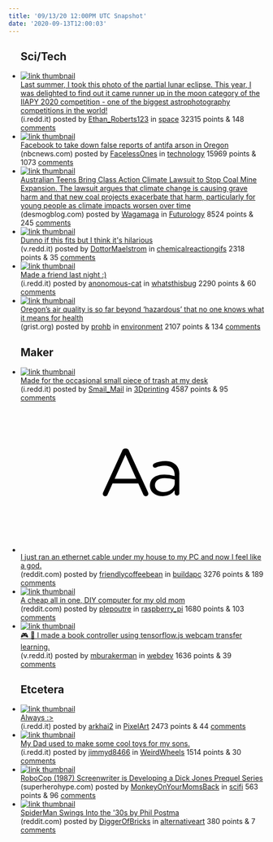 ```yaml
---
title: '09/13/20 12:00PM UTC Snapshot'
date: '2020-09-13T12:00:03'
---
```

<ul>
<h2>Sci/Tech</h2>

<li><a href='https://i.redd.it/ewqculv03tm51.jpg'><img src='https://b.thumbs.redditmedia.com/LE8hhXfM2fp3QG5nDtIiP74pLXwGJUoqT2SiLd2dkPo.jpg' alt='link thumbnail'></a><div><div class='linkTitle'><a href='https://i.redd.it/ewqculv03tm51.jpg'>Last summer, I took this photo of the partial lunar eclipse. This year, I was delighted to find out it came runner up in the moon category of the IIAPY 2020 competition - one of the biggest astrophotography competitions in the world!</a></div>(i.redd.it) posted by <a href='https://www.reddit.com/user/Ethan_Roberts123'>Ethan_Roberts123</a> in <a href='https://www.reddit.com/r/space'>space</a> 32315 points & 148 <a href='https://www.reddit.com/r/space/comments/irnu4u/last_summer_i_took_this_photo_of_the_partial/'>comments</a></div></li>

<li><a href='https://www.nbcnews.com/news/us-news/facebook-take-down-false-reports-antifa-arson-oregon-n1239966'><img src='https://a.thumbs.redditmedia.com/mLw9vUEAdP-XjlO6oZ6IBQkBBGLOfpXheqGrLraPj50.jpg' alt='link thumbnail'></a><div><div class='linkTitle'><a href='https://www.nbcnews.com/news/us-news/facebook-take-down-false-reports-antifa-arson-oregon-n1239966'>Facebook to take down false reports of antifa arson in Oregon</a></div>(nbcnews.com) posted by <a href='https://www.reddit.com/user/FacelessOnes'>FacelessOnes</a> in <a href='https://www.reddit.com/r/technology'>technology</a> 15969 points & 1073 <a href='https://www.reddit.com/r/technology/comments/iroyz7/facebook_to_take_down_false_reports_of_antifa/'>comments</a></div></li>

<li><a href='https://www.desmogblog.com/2020/09/11/australian-teens-class-action-climate-lawsuit-coal'><img src='https://b.thumbs.redditmedia.com/YTV-UObNFpxINPLkdZih388hk-at00PeQnIA9auzUns.jpg' alt='link thumbnail'></a><div><div class='linkTitle'><a href='https://www.desmogblog.com/2020/09/11/australian-teens-class-action-climate-lawsuit-coal'>Australian Teens Bring Class Action Climate Lawsuit to Stop Coal Mine Expansion. The lawsuit argues that climate change is causing grave harm and that new coal projects exacerbate that harm, particularly for young people as climate impacts worsen over time</a></div>(desmogblog.com) posted by <a href='https://www.reddit.com/user/Wagamaga'>Wagamaga</a> in <a href='https://www.reddit.com/r/Futurology'>Futurology</a> 8524 points & 245 <a href='https://www.reddit.com/r/Futurology/comments/irhdky/australian_teens_bring_class_action_climate/'>comments</a></div></li>

<li><a href='https://v.redd.it/eijqx2oxtpm51'><img src='https://a.thumbs.redditmedia.com/Hd3zlsRLK6P3AruPjNgEU5glz_mQnRvRyVZlZASo0O8.jpg' alt='link thumbnail'></a><div><div class='linkTitle'><a href='https://v.redd.it/eijqx2oxtpm51'>Dunno if this fits but I think it's hilarious</a></div>(v.redd.it) posted by <a href='https://www.reddit.com/user/DottorMaelstrom'>DottorMaelstrom</a> in <a href='https://www.reddit.com/r/chemicalreactiongifs'>chemicalreactiongifs</a> 2318 points & 35 <a href='https://www.reddit.com/r/chemicalreactiongifs/comments/irgyth/dunno_if_this_fits_but_i_think_its_hilarious/'>comments</a></div></li>

<li><a href='https://i.redd.it/1mpxstp5kpm51.jpg'><img src='https://b.thumbs.redditmedia.com/6DMAGu4baeACt3xN-V-mdRFKQGKTLwIgi7x4CRR8gBs.jpg' alt='link thumbnail'></a><div><div class='linkTitle'><a href='https://i.redd.it/1mpxstp5kpm51.jpg'>Made a friend last night :)</a></div>(i.redd.it) posted by <a href='https://www.reddit.com/user/anonomous-cat'>anonomous-cat</a> in <a href='https://www.reddit.com/r/whatsthisbug'>whatsthisbug</a> 2290 points & 60 <a href='https://www.reddit.com/r/whatsthisbug/comments/irbghw/made_a_friend_last_night/'>comments</a></div></li>

<li><a href='https://grist.org/climate/oregons-air-quality-is-so-far-beyond-hazardous-that-no-one-knows-what-it-means-for-health/'><img src='https://b.thumbs.redditmedia.com/AFFhDtfw87q9GatKife4eco-JZVqHaZkSP4dpvr8Ibg.jpg' alt='link thumbnail'></a><div><div class='linkTitle'><a href='https://grist.org/climate/oregons-air-quality-is-so-far-beyond-hazardous-that-no-one-knows-what-it-means-for-health/'>Oregon’s air quality is so far beyond ‘hazardous’ that no one knows what it means for health</a></div>(grist.org) posted by <a href='https://www.reddit.com/user/prohb'>prohb</a> in <a href='https://www.reddit.com/r/environment'>environment</a> 2107 points & 134 <a href='https://www.reddit.com/r/environment/comments/irog9q/oregons_air_quality_is_so_far_beyond_hazardous/'>comments</a></div></li>

<h2>Maker</h2>

<li><a href='https://i.redd.it/ty4y8tg6vqm51.jpg'><img src='https://b.thumbs.redditmedia.com/RBARspY1CuVFQQT6VavYYer6SFpNmCpI_F9HM7wL8aM.jpg' alt='link thumbnail'></a><div><div class='linkTitle'><a href='https://i.redd.it/ty4y8tg6vqm51.jpg'>Made for the occasional small piece of trash at my desk</a></div>(i.redd.it) posted by <a href='https://www.reddit.com/user/Smail_Mail'>Smail_Mail</a> in <a href='https://www.reddit.com/r/3Dprinting'>3Dprinting</a> 4587 points & 95 <a href='https://www.reddit.com/r/3Dprinting/comments/irft1m/made_for_the_occasional_small_piece_of_trash_at/'>comments</a></div></li>

<li><a href='https://www.reddit.com/r/buildapc/comments/irqnba/i_just_ran_an_ethernet_cable_under_my_house_to_my/'><svg version='1.1' viewBox='-34 -12 104 64' preserveAspectRatio='xMidYMid slice' xmlns='http://www.w3.org/2000/svg' xmlns:xlink='http://www.w3.org/1999/xlink'>
    <title>text link thumbnail</title>
    <path d='M12.19,8.84a1.45,1.45,0,0,0-1.4-1h-.12a1.46,1.46,0,0,0-1.42,1L1.14,26.56a1.29,1.29,0,0,0-.14.59,1,1,0,0,0,1,1,1.12,1.12,0,0,0,1.08-.77l2.08-4.65h11l2.08,4.59a1.24,1.24,0,0,0,1.12.83,1.08,1.08,0,0,0,1.08-1.08,1.64,1.64,0,0,0-.14-.57ZM6.08,20.71l4.59-10.22,4.6,10.22Z'>
    </path>
    <path d='M32.24,14.78A6.35,6.35,0,0,0,27.6,13.2a11.36,11.36,0,0,0-4.7,1,1,1,0,0,0-.58.89,1,1,0,0,0,.94.92,1.23,1.23,0,0,0,.39-.08,8.87,8.87,0,0,1,3.72-.81c2.7,0,4.28,1.33,4.28,3.92v.5a15.29,15.29,0,0,0-4.42-.61c-3.64,0-6.14,1.61-6.14,4.64v.05c0,2.95,2.7,4.48,5.37,4.48a6.29,6.29,0,0,0,5.19-2.48V26.9a1,1,0,0,0,1,1,1,1,0,0,0,1-1.06V19A5.71,5.71,0,0,0,32.24,14.78Zm-.56,7.7c0,2.28-2.17,3.89-4.81,3.89-1.94,0-3.61-1.06-3.61-2.86v-.06c0-1.8,1.5-3,4.2-3a15.2,15.2,0,0,1,4.22.61Z'>
    </path>
    </svg></a><div><div class='linkTitle'><a href='https://www.reddit.com/r/buildapc/comments/irqnba/i_just_ran_an_ethernet_cable_under_my_house_to_my/'>I just ran an ethernet cable under my house to my PC and now I feel like a god.</a></div>(reddit.com) posted by <a href='https://www.reddit.com/user/friendlycoffeebean'>friendlycoffeebean</a> in <a href='https://www.reddit.com/r/buildapc'>buildapc</a> 3276 points & 189 <a href='https://www.reddit.com/r/buildapc/comments/irqnba/i_just_ran_an_ethernet_cable_under_my_house_to_my/'>comments</a></div></li>

<li><a href='https://www.reddit.com/gallery/irkd93'><img src='https://a.thumbs.redditmedia.com/gSciZHK-lFqGLURET4u9HznrJhhLL4m66xntzUoJDZ0.jpg' alt='link thumbnail'></a><div><div class='linkTitle'><a href='https://www.reddit.com/gallery/irkd93'>A cheap all in one, DIY computer for my old mom</a></div>(reddit.com) posted by <a href='https://www.reddit.com/user/plepoutre'>plepoutre</a> in <a href='https://www.reddit.com/r/raspberry_pi'>raspberry_pi</a> 1680 points & 103 <a href='https://www.reddit.com/r/raspberry_pi/comments/irkd93/a_cheap_all_in_one_diy_computer_for_my_old_mom/'>comments</a></div></li>

<li><a href='https://v.redd.it/4h9jxs04ypm51'><img src='https://b.thumbs.redditmedia.com/XFSJ_LTZyykxF0F3P2WBopint5spzqVR8btCLXEymzs.jpg' alt='link thumbnail'></a><div><div class='linkTitle'><a href='https://v.redd.it/4h9jxs04ypm51'>🎮 📓 I made a book controller using tensorflow.js webcam transfer learning.</a></div>(v.redd.it) posted by <a href='https://www.reddit.com/user/mburakerman'>mburakerman</a> in <a href='https://www.reddit.com/r/webdev'>webdev</a> 1636 points & 39 <a href='https://www.reddit.com/r/webdev/comments/ircntq/i_made_a_book_controller_using_tensorflowjs/'>comments</a></div></li>

<h2>Etcetera</h2>

<li><a href='https://i.redd.it/vfz93ysy9tm51.png'><img src='https://b.thumbs.redditmedia.com/QSkgFyRx9_4wiHVKH3NmZch-sZamOhZ9rZzemY6EeOk.jpg' alt='link thumbnail'></a><div><div class='linkTitle'><a href='https://i.redd.it/vfz93ysy9tm51.png'>Always :&gt;</a></div>(i.redd.it) posted by <a href='https://www.reddit.com/user/arkhai2'>arkhai2</a> in <a href='https://www.reddit.com/r/PixelArt'>PixelArt</a> 2473 points & 44 <a href='https://www.reddit.com/r/PixelArt/comments/irof4w/always/'>comments</a></div></li>

<li><a href='https://i.redd.it/1oc5lpyppsm51.jpg'><img src='https://b.thumbs.redditmedia.com/nUh21CVBBP-P0npbR_6IRB-D34IRDI2X8jOEY-XBX5o.jpg' alt='link thumbnail'></a><div><div class='linkTitle'><a href='https://i.redd.it/1oc5lpyppsm51.jpg'>My Dad used to make some cool toys for my sons.</a></div>(i.redd.it) posted by <a href='https://www.reddit.com/user/jimmyd8466'>jimmyd8466</a> in <a href='https://www.reddit.com/r/WeirdWheels'>WeirdWheels</a> 1514 points & 30 <a href='https://www.reddit.com/r/WeirdWheels/comments/irmihz/my_dad_used_to_make_some_cool_toys_for_my_sons/'>comments</a></div></li>

<li><a href='https://www.superherohype.com/tv/486188-robocop-screenwriter-is-developing-a-dick-jones-prequel-series'><img src='https://b.thumbs.redditmedia.com/39tDKW9aVx_3mK0i-_O_m1MdgloTqAEl68L29NmAz4M.jpg' alt='link thumbnail'></a><div><div class='linkTitle'><a href='https://www.superherohype.com/tv/486188-robocop-screenwriter-is-developing-a-dick-jones-prequel-series'>RoboCop (1987) Screenwriter is Developing a Dick Jones Prequel Series</a></div>(superherohype.com) posted by <a href='https://www.reddit.com/user/MonkeyOnYourMomsBack'>MonkeyOnYourMomsBack</a> in <a href='https://www.reddit.com/r/scifi'>scifi</a> 563 points & 96 <a href='https://www.reddit.com/r/scifi/comments/irf3vj/robocop_1987_screenwriter_is_developing_a_dick/'>comments</a></div></li>

<li><a href='https://www.reddit.com/gallery/irdkgw'><img src='https://b.thumbs.redditmedia.com/qo4-j2T1pxBZLTflCzP_pxTW1EFXjqaYSvxGjHa-0vY.jpg' alt='link thumbnail'></a><div><div class='linkTitle'><a href='https://www.reddit.com/gallery/irdkgw'>SpiderMan Swings Into the '30s by Phil Postma</a></div>(reddit.com) posted by <a href='https://www.reddit.com/user/DiggerOfBricks'>DiggerOfBricks</a> in <a href='https://www.reddit.com/r/alternativeart'>alternativeart</a> 380 points & 7 <a href='https://www.reddit.com/r/alternativeart/comments/irdkgw/spiderman_swings_into_the_30s_by_phil_postma/'>comments</a></div></li>

</ul>
